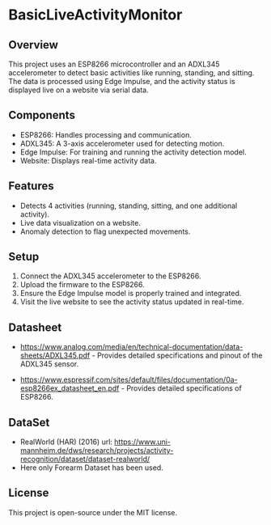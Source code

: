 # BasicLiveActivityMonitor

## Overview
This project uses an ESP8266 microcontroller and an ADXL345 accelerometer to detect basic activities like running, standing, and sitting. The data is processed using Edge Impulse, and the activity status is displayed live on a website via serial data.

## Components
- ESP8266: Handles processing and communication.
- ADXL345: A 3-axis accelerometer used for detecting motion.
- Edge Impulse: For training and running the activity detection model.
- Website: Displays real-time activity data.

## Features
- Detects 4 activities (running, standing, sitting, and one additional activity).
- Live data visualization on a website.
- Anomaly detection to flag unexpected movements.

## Setup
1. Connect the ADXL345 accelerometer to the ESP8266.
2. Upload the firmware to the ESP8266.
3. Ensure the Edge Impulse model is properly trained and integrated.
4. Visit the live website to see the activity status updated in real-time.

## Datasheet
- https://www.analog.com/media/en/technical-documentation/data-sheets/ADXL345.pdf - Provides detailed specifications and pinout of the ADXL345 sensor.

- https://www.espressif.com/sites/default/files/documentation/0a-esp8266ex_datasheet_en.pdf - Provides detailed specifications of ESP8266.

## DataSet
- RealWorld (HAR) (2016) url: https://www.uni-mannheim.de/dws/research/projects/activity-recognition/dataset/dataset-realworld/
- Here only Forearm Dataset has been used.

## License
This project is open-source under the MIT license.
